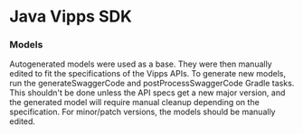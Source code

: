 # Java Vipps SDK

### Models
Autogenerated models were used as a base. They were then manually edited to fit the specifications of the Vipps APIs.
To generate new models, run the generateSwaggerCode and postProcessSwaggerCode Gradle tasks.
This shouldn't be done unless the API specs get a new major version, and the generated model will require manual cleanup depending on the specification.
For minor/patch versions, the models should be manually edited.
